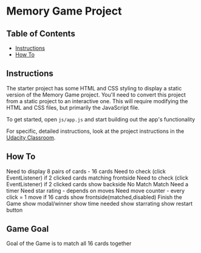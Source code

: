 # Memory Game Project

## Table of Contents

* [Instructions](#instructions)
* [How To](#howto)

## Instructions

The starter project has some HTML and CSS styling to display a static version of the Memory Game project. You'll need to convert this project from a static project to an interactive one. This will require modifying the HTML and CSS files, but primarily the JavaScript file.

To get started, open `js/app.js` and start building out the app's functionality

For specific, detailed instructions, look at the project instructions in the [Udacity Classroom](https://classroom.udacity.com/me).

## How To
Need to display 8 pairs of cards - 16 cards
Need to check (click EventListener) if 2 clicked cards matching frontside
Need to check (click EventListener) if 2 clicked cards show backside
  No Match
  Match
Need a timer
Need star rating - depends on moves
Need move counter - every click = 1 move
  if 16 cards show frontside(matched,disabled)
    Finish the Game
      show modal/winner
        show time needed
        show starrating
        show restart button


## Game Goal
Goal of the Game is to match all 16 cards together

